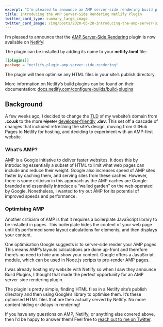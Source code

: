 ```yaml
---
excerpt: "I’m pleased to announce an AMP server-side rendering build plugin I’ve created for Netlify is now available!"
title: Introducing the AMP Server-Side Rendering Netlify Plugin
twitter_card_type: summary_large_image
twitter_card_image: /img/posts/2020-05-28-introducing-the-amp-server-side-rendering-netlify-plugin/twitter-card-image.jpg
---
```

I’m pleased to announce that the [AMP Server-Side Rendering][1] plugin is now available on [Netlify][2]!

The plugin can be installed by adding its name to your **netlify.toml** file:

```toml
[[plugins]]
package = "netlify-plugin-amp-server-side-rendering"
```

The plugin will then optimise any HTML files in your site’s publish directory.

More information on Netlify’s build plugins can be found on their documentation:
[docs.netlify.com/configure-builds/build-plugins][3]

## Background
A few weeks ago, I decided to change the <abbr class="initialism" title="Top-Level Domain">TLD</abbr> of my website’s domain
from **.co.uk** to the more ~~hipster~~ <ins>developer-friendly</ins> **.dev**.
This set off a cascade of changes that included refreshing the site’s design, moving from GitHub Pages to Netlify for hosting,
and deciding to experiment with an AMP-first website.

### What’s AMP?
[AMP][4] is a Google initiative to deliver faster websites.
It does this by introducing essentially a subset of HTML to limit what web pages can include and reduce their weight.
Google also increases speed of AMP sites faster by caching them, and serving sites from these caches.
However, there is some criticism in this approach as the AMP caches are Google-branded and essentially introduce a “walled garden” on the web operated by Google.
Nonetheless, I wanted to try out AMP for its potential of improved speeds and performance.

### Optimising AMP
Another criticism of AMP is that it requires a boilerplate JavaScript library to be installed in pages.
This boilerplate hides the content of your web page until it’s performed some layout calculations for elements, and then displays your content.

One optimisation Google suggests is to server-side render your AMP pages.
This means AMP’s layouts calculations are done up-front and therefore there’s no need to hide and show your content.
Google offers a JavaScript module, which can be used in Node.js scripts to pre-render AMP pages.

I was already hosting my website with Netlify so when I saw they announce Build Plugins,
I thought that made the perfect opportunity for an AMP server-side rendering plugin.

The plugin is pretty simple, finding HTML files in a Netlify site’s publish directory and then using Google’s library to optimise them.
It’s these optimised HTML files that are then actually served by Netlify. No more content hiding or delays in rendering!

If you have any questions on AMP, Netlify, or anything else covered above, then I’d be happy to answer them!
Feel free to [reach out to me on Twitter][5].

[1]: https://www.npmjs.com/package/netlify-plugin-amp-server-side-rendering
[2]: https://www.netlify.com
[3]: https://docs.netlify.com/configure-builds/build-plugins
[4]: https://amp.dev
[5]: https://twitter.com/martinbean
